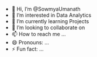 - 👋 Hi, I’m @SowmyaUmanath
- 👀 I’m interested in Data Analytics
- 🌱 I’m currently learning Projects
- 💞️ I’m looking to collaborate on 
- 📫 How to reach me ...
- 😄 Pronouns: ...
- ⚡ Fun fact: ...

<!---
SowmyaUmanath/SowmyaUmanath is a ✨ special ✨ repository because its `README.md` (this file) appears on your GitHub profile.
You can click the Preview link to take a look at your changes.
--->
